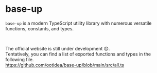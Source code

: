 # base-up

`base-up` is a modern TypeScript utility library with numerous versatile functions, constants, and types.

<br>

The official website is still under development 😞.  
Tentatively, you can find a list of exported functions and types in the following file.  
https://github.com/ootidea/base-up/blob/main/src/all.ts
